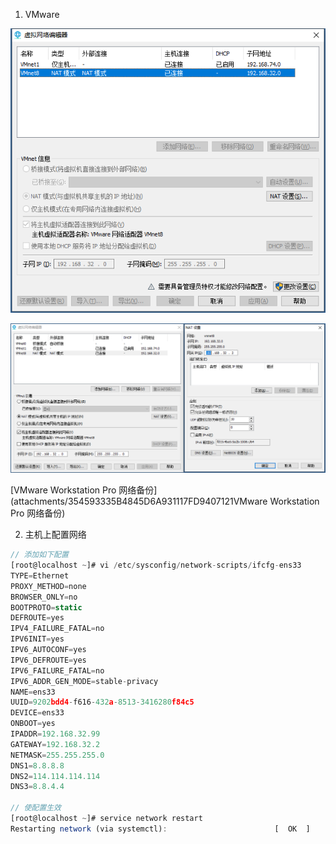 1. VMware 

![](images/423A6B48708044DC92901E06F1662303clipboard.png)



![](images/E46279B7F52E44168EA55D908E64E927clipboard.png)



[VMware Workstation Pro  网络备份](attachments/354593335B4845D6A931117FD9407121VMware Workstation Pro  网络备份)



2. 主机上配置网络

```javascript
// 添加如下配置
[root@localhost ~]# vi /etc/sysconfig/network-scripts/ifcfg-ens33
TYPE=Ethernet
PROXY_METHOD=none
BROWSER_ONLY=no
BOOTPROTO=static
DEFROUTE=yes
IPV4_FAILURE_FATAL=no
IPV6INIT=yes
IPV6_AUTOCONF=yes
IPV6_DEFROUTE=yes
IPV6_FAILURE_FATAL=no
IPV6_ADDR_GEN_MODE=stable-privacy
NAME=ens33
UUID=9202bdd4-f616-432a-8513-3416280f84c5
DEVICE=ens33
ONBOOT=yes
IPADDR=192.168.32.99
GATEWAY=192.168.32.2
NETMASK=255.255.255.0
DNS1=8.8.8.8
DNS2=114.114.114.114
DNS3=8.8.4.4

// 使配置生效
[root@localhost ~]# service network restart
Restarting network (via systemctl):                        [  OK  ]
```





